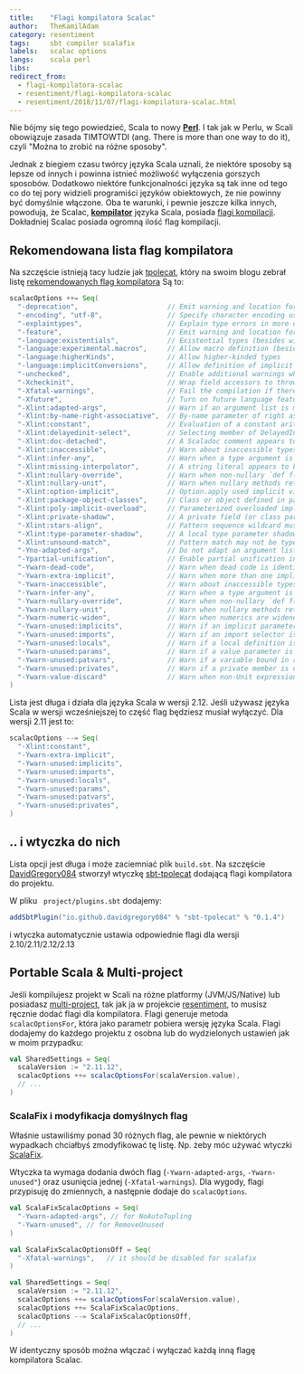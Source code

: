 ```yaml
---
title:    "Flagi kompilatora Scalac"
author:   TheKamilAdam
category: resentiment
tags:     sbt compiler scalafix
labels:   scalac options
langs:    scala perl 
libs:
redirect_from:
  - flagi-kompilatora-scalac
  - resentiment/flagi-kompilatora-scalac
  - resentiment/2018/11/07/flagi-kompilatora-scalac.html
---
```


Nie bójmy się tego powiedzieć, Scala to nowy **[Perl](/posts-by-langs/perl)**.
I tak jak w Perlu, w Scali obowiązuje zasada TIMTOWTDI (ang. There is more than one way to do it),
czyli "Można to zrobić na różne sposoby".

Jednak z biegiem czasu twórcy języka Scala uznali,
że niektóre sposoby są lepsze od innych i powinna istnieć możliwość wyłączenia gorszych sposobów.
Dodatkowo niektóre funkcjonalności języka są tak inne od tego co do tej pory widzieli programiści języków obiektowych,
że nie powinny być domyślnie włączone.
Oba te warunki, i pewnie jeszcze kilka innych, powodują, że Scalac, **[kompilator](/posts-by-tags/compiler)** języka Scala,
posiada [flagi kompilacji](<https://docs.scala-lang.org/overviews/compiler-options/index.html>).
Dokładniej Scalac posiada ogromną ilość flag kompilacji.

## Rekomendowana lista flag kompilatora

Na szczęście istnieją tacy ludzie jak [tpolecat](<https://github.com/tpolecat>),
który na swoim blogu zebrał listę [rekomendowanych flag kompilatora](https://tpolecat.github.io/2017/04/25/scalac-flags.html)
Są to:
```scala
scalacOptions ++= Seq(
  "-deprecation",                      // Emit warning and location for usages of deprecated APIs.
  "-encoding", "utf-8",                // Specify character encoding used by source files.
  "-explaintypes",                     // Explain type errors in more detail.
  "-feature",                          // Emit warning and location for usages of features that should be imported explicitly.
  "-language:existentials",            // Existential types (besides wildcard types) can be written and inferred
  "-language:experimental.macros",     // Allow macro definition (besides implementation and application)
  "-language:higherKinds",             // Allow higher-kinded types
  "-language:implicitConversions",     // Allow definition of implicit functions called views
  "-unchecked",                        // Enable additional warnings where generated code depends on assumptions.
  "-Xcheckinit",                       // Wrap field accessors to throw an exception on uninitialized access.
  "-Xfatal-warnings",                  // Fail the compilation if there are any warnings.
  "-Xfuture",                          // Turn on future language features.
  "-Xlint:adapted-args",               // Warn if an argument list is modified to match the receiver.
  "-Xlint:by-name-right-associative",  // By-name parameter of right associative operator.
  "-Xlint:constant",                   // Evaluation of a constant arithmetic expression results in an error.
  "-Xlint:delayedinit-select",         // Selecting member of DelayedInit.
  "-Xlint:doc-detached",               // A Scaladoc comment appears to be detached from its element.
  "-Xlint:inaccessible",               // Warn about inaccessible types in method signatures.
  "-Xlint:infer-any",                  // Warn when a type argument is inferred to be `Any`.
  "-Xlint:missing-interpolator",       // A string literal appears to be missing an interpolator id.
  "-Xlint:nullary-override",           // Warn when non-nullary `def f()' overrides nullary `def f'.
  "-Xlint:nullary-unit",               // Warn when nullary methods return Unit.
  "-Xlint:option-implicit",            // Option.apply used implicit view.
  "-Xlint:package-object-classes",     // Class or object defined in package object.
  "-Xlint:poly-implicit-overload",     // Parameterized overloaded implicit methods are not visible as view bounds.
  "-Xlint:private-shadow",             // A private field (or class parameter) shadows a superclass field.
  "-Xlint:stars-align",                // Pattern sequence wildcard must align with sequence component.
  "-Xlint:type-parameter-shadow",      // A local type parameter shadows a type already in scope.
  "-Xlint:unsound-match",              // Pattern match may not be typesafe.
  "-Yno-adapted-args",                 // Do not adapt an argument list (either by inserting () or creating a tuple) to match the receiver.
  "-Ypartial-unification",             // Enable partial unification in type constructor inference
  "-Ywarn-dead-code",                  // Warn when dead code is identified.
  "-Ywarn-extra-implicit",             // Warn when more than one implicit parameter section is defined.
  "-Ywarn-inaccessible",               // Warn about inaccessible types in method signatures.
  "-Ywarn-infer-any",                  // Warn when a type argument is inferred to be `Any`.
  "-Ywarn-nullary-override",           // Warn when non-nullary `def f()' overrides nullary `def f'.
  "-Ywarn-nullary-unit",               // Warn when nullary methods return Unit.
  "-Ywarn-numeric-widen",              // Warn when numerics are widened.
  "-Ywarn-unused:implicits",           // Warn if an implicit parameter is unused.
  "-Ywarn-unused:imports",             // Warn if an import selector is not referenced.
  "-Ywarn-unused:locals",              // Warn if a local definition is unused.
  "-Ywarn-unused:params",              // Warn if a value parameter is unused.
  "-Ywarn-unused:patvars",             // Warn if a variable bound in a pattern is unused.
  "-Ywarn-unused:privates",            // Warn if a private member is unused.
  "-Ywarn-value-discard"               // Warn when non-Unit expression results are unused.
)
```

Lista jest długa i działa dla języka Scala w wersji 2.12.
Jeśli używasz języka Scala w wersji wcześniejszej to część flag będziesz musiał wyłączyć.
Dla wersji 2.11 jest to:
```scala
scalacOptions --= Seq(
  "-Xlint:constant",
  "-Ywarn-extra-implicit",
  "-Ywarn-unused:implicits",
  "-Ywarn-unused:imports",
  "-Ywarn-unused:locals",
  "-Ywarn-unused:params",
  "-Ywarn-unused:patvars",
  "-Ywarn-unused:privates",
)
```

## .. i wtyczka do nich

Lista opcji jest długa i może zaciemniać plik `build.sbt`.
Na szczęście [DavidGregory084](https://github.com/DavidGregory084)
stworzył wtyczkę [sbt-tpolecat](https://github.com/DavidGregory084/sbt-tpolecat)
dodającą flagi kompilatora do projektu.

W pliku ` project/plugins.sbt` dodajemy:
```scala
addSbtPlugin("io.github.davidgregory084" % "sbt-tpolecat" % "0.1.4")
```
i wtyczka automatycznie ustawia odpowiednie flagi dla wersji 2.10/2.11/2.12/2.13

## Portable Scala & Multi-project

Jeśli kompilujesz projekt w Scali na różne platformy (JVM/JS/Native)
lub posiadasz [multi-project](<https://www.scala-sbt.org/1.x/docs/Multi-Project.html>),
tak jak ja w projekcie [resentiment](https://github.com/writeonly/resentiment),
to musisz ręcznie dodać flagi dla kompilatora.
Flagi generuje metoda `scalacOptionsFor`, która jako parametr pobiera wersję języka Scala.
Flagi dodajemy do każdego projektu z osobna lub do wydzielonych ustawień jak w moim przypadku:

```scala
val SharedSettings = Seq(
  scalaVersion := "2.11.12",
  scalacOptions ++= scalacOptionsFor(scalaVersion.value),
  // ...
)
```

### ScalaFix i modyfikacja domyślnych flag

Właśnie ustawiliśmy ponad 30 różnych flag,
ale pewnie w niektórych wypadkach chciałbyś zmodyfikować tę listę.
Np. żeby móc używać wtyczki [ScalaFix](/resentiment/2018/10/24/statyczna-analiza-kodu-1.html).

Wtyczka ta wymaga dodania dwóch flag (`-Ywarn-adapted-args`, `-Ywarn-unused"`) oraz usunięcia jednej (`-Xfatal-warnings`).
Dla wygody, flagi przypisuję do zmiennych, a następnie dodaje do `scalacOptions`.
```scala
val ScalaFixScalacOptions = Seq(
  "-Ywarn-adapted-args", // for NoAutoTupling
  "-Ywarn-unused", // for RemoveUnused
)

val ScalaFixScalacOptionsOff = Seq(
  "-Xfatal-warnings",   // it should be disabled for scalafix
)

val SharedSettings = Seq(
  scalaVersion := "2.11.12",
  scalacOptions ++= scalacOptionsFor(scalaVersion.value),
  scalacOptions ++= ScalaFixScalacOptions,
  scalacOptions --= ScalaFixScalacOptionsOff,
  // ...
)
```

W identyczny sposób można włączać i wyłączać każdą inną flagę kompilatora Scalac.
